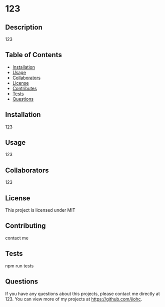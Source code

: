 # 123
  
  ## Description 
  123
  ## Table of Contents
  * [Installation](#installation)
  * [Usage](#usage)
  * [Collaborators](#Collaborators)
  * [License](#license)
  * [Contributes](#contributes)
  * [Tests](#tests)
  * [Questions](#questions)
  
  ## Installation 
  123

  ## Usage 
  123

  ## Collaborators
  123

  ## License 
  This project is licensed under MIT

  ## Contributing 
  contact me

  ## Tests
  npm run tests

  ## Questions
  If you have any questions about this projects, please contact me directly at 123. You can view more of my projects at https://github.com/jiohc.
